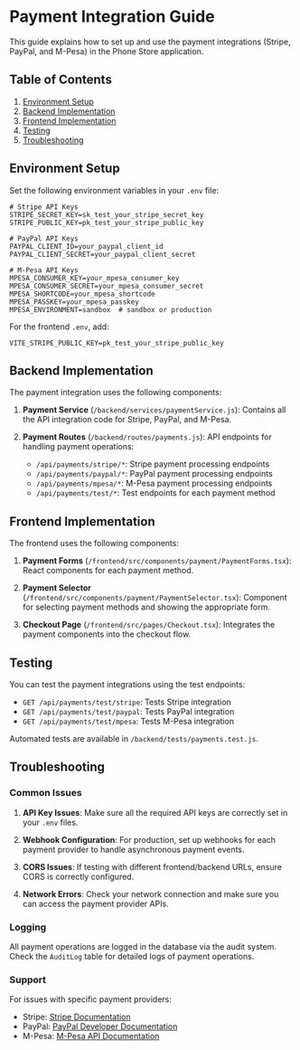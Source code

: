 # Payment Integration Guide

This guide explains how to set up and use the payment integrations (Stripe, PayPal, and M-Pesa) in the Phone Store application.

## Table of Contents

1. [Environment Setup](#environment-setup)
2. [Backend Implementation](#backend-implementation)
3. [Frontend Implementation](#frontend-implementation)
4. [Testing](#testing)
5. [Troubleshooting](#troubleshooting)

## Environment Setup

Set the following environment variables in your `.env` file:

```
# Stripe API Keys
STRIPE_SECRET_KEY=sk_test_your_stripe_secret_key
STRIPE_PUBLIC_KEY=pk_test_your_stripe_public_key

# PayPal API Keys
PAYPAL_CLIENT_ID=your_paypal_client_id
PAYPAL_CLIENT_SECRET=your_paypal_client_secret

# M-Pesa API Keys
MPESA_CONSUMER_KEY=your_mpesa_consumer_key
MPESA_CONSUMER_SECRET=your_mpesa_consumer_secret
MPESA_SHORTCODE=your_mpesa_shortcode
MPESA_PASSKEY=your_mpesa_passkey
MPESA_ENVIRONMENT=sandbox  # sandbox or production
```

For the frontend `.env`, add:

```
VITE_STRIPE_PUBLIC_KEY=pk_test_your_stripe_public_key
```

## Backend Implementation

The payment integration uses the following components:

1. **Payment Service** (`/backend/services/paymentService.js`): Contains all the API integration code for Stripe, PayPal, and M-Pesa.

2. **Payment Routes** (`/backend/routes/payments.js`): API endpoints for handling payment operations:
   - `/api/payments/stripe/*`: Stripe payment processing endpoints
   - `/api/payments/paypal/*`: PayPal payment processing endpoints
   - `/api/payments/mpesa/*`: M-Pesa payment processing endpoints
   - `/api/payments/test/*`: Test endpoints for each payment method

## Frontend Implementation

The frontend uses the following components:

1. **Payment Forms** (`/frontend/src/components/payment/PaymentForms.tsx`): React components for each payment method.

2. **Payment Selector** (`/frontend/src/components/payment/PaymentSelector.tsx`): Component for selecting payment methods and showing the appropriate form.

3. **Checkout Page** (`/frontend/src/pages/Checkout.tsx`): Integrates the payment components into the checkout flow.

## Testing

You can test the payment integrations using the test endpoints:

- `GET /api/payments/test/stripe`: Tests Stripe integration
- `GET /api/payments/test/paypal`: Tests PayPal integration
- `GET /api/payments/test/mpesa`: Tests M-Pesa integration

Automated tests are available in `/backend/tests/payments.test.js`.

## Troubleshooting

### Common Issues

1. **API Key Issues**: Make sure all the required API keys are correctly set in your `.env` files.

2. **Webhook Configuration**: For production, set up webhooks for each payment provider to handle asynchronous payment events.

3. **CORS Issues**: If testing with different frontend/backend URLs, ensure CORS is correctly configured.

4. **Network Errors**: Check your network connection and make sure you can access the payment provider APIs.

### Logging

All payment operations are logged in the database via the audit system. Check the `AuditLog` table for detailed logs of payment operations.

### Support

For issues with specific payment providers:

- Stripe: [Stripe Documentation](https://stripe.com/docs)
- PayPal: [PayPal Developer Documentation](https://developer.paypal.com/docs)
- M-Pesa: [M-Pesa API Documentation](https://developer.safaricom.co.ke/)
